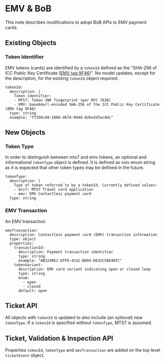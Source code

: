 # EMV & BoB

This note describes modifications to adopt BoB APIs to EMV payment cards.


## Existing Objects

### Token Identifier

EMV tokens (cards) are identified by a `tokenId` defined as the "SHA-256 of ICC Public Key Certificate ([EMV tag 9F46](https://emvlab.org/emvtags/show/t9F46/))". No model updates, except for the description, for the existing `tokenId` object required.

    tokenId:
      description: |
        Token identifier:
        - MTS7: Token JWK fingerprint (per RFC 7638)
        - EMV: base64url-encoded SHA-256 of the ICC Public Key Certificate (EMV tag 9F46)
      type: string
      example: "f7350c49-1860-4674-94dd-826a3d5ac4dc"


## New Objects

### Token Type

In order to distinguish between mts7 and emv tokens, an optional and informational `tokenType` object is defined. It is defined as non-enum string as it is expected that other token types may be defined in the future.

    tokenType:
      description: |
        Type of token referred to by a tokenId. Currently defined values:
        - mts7: MTS7 Travel card application
        - emv: EMV Contactless payment card
      type: string


### EMV Transaction

An EMV transaction

    emvTransaction:
      description: Contactless payment card (EMV) transaction information
      type: object
      properties:
        transactionId:
          description: Payment transaction identifier
          type: string
          example: "4B3249E2-EFFD-4C42-B604-D632C58E46FC"
        tokenVariant:
          description: EMV card variant indicating open or closed loop
          type: string
          enum:
            - open
            - closed
          default: open


## Ticket API

All objects with `tokenId` is updated to also include (an optional) new `tokenType`. If a `tokenId` is specified without `tokenType`, MTS7 is assumed.


## Ticket, Validation & Inspection API

Properties `tokenId`, `tokenType` and `emvTransaction` are added on the top level `ticketEvent` object.
